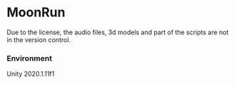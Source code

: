 # MoonRun

Due to the license, the audio files, 3d models and part of the scripts are not in the version control.

### Environment

Unity 2020.1.11f1
